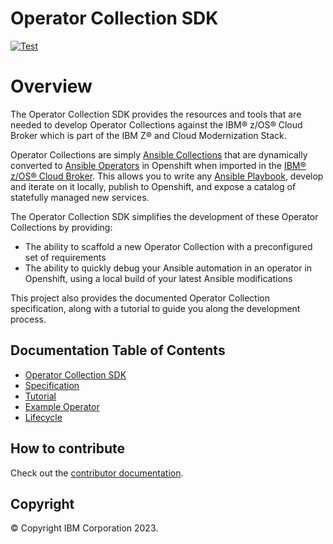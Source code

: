 # Operator Collection SDK
[![Test](https://github.com/IBM/operator-collection-sdk/actions/workflows/test.yml/badge.svg?branch=main)](https://github.com/IBM/operator-collection-sdk/actions/workflows/test.yml)

# Overview
The Operator Collection SDK provides the resources and tools that are needed to develop Operator Collections against the IBM® z/OS® Cloud Broker which is part of the IBM Z® and Cloud Modernization Stack.

Operator Collections are simply [Ansible Collections](https://www.ansible.com/blog/getting-started-with-ansible-collections) that are dynamically converted to [Ansible Operators](https://www.ansible.com/blog/ansible-operator) in Openshift when imported in the [IBM® z/OS® Cloud Broker](https://ibm.biz/ibm-zoscb-install). This allows you to write any [Ansible Playbook](https://docs.ansible.com/ansible/2.9/user_guide/playbooks_intro.html), develop and iterate on it locally, publish to Openshift, and expose a catalog of statefully managed new services.

The Operator Collection SDK simplifies the development of these Operator Collections by providing:
- The ability to scaffold a new Operator Collection with a preconfigured set of requirements
- The ability to quickly debug your Ansible automation in an operator in Openshift, using a local build of your latest Ansible modifications

This project also provides the documented Operator Collection specification, along with a tutorial to guide you along the development process.



## Documentation Table of Contents
- [Operator Collection SDK](ibm/operator_collection_sdk/README.md)
- [Specification](docs/spec.md)
- [Tutorial](docs/tutorial.md)
- [Example Operator](examples/racf-operator/)
- [Lifecycle](docs/lifecycle.md)
  

## How to contribute
Check out the [contributor documentation](CONTRIBUTING.md).


## Copyright
© Copyright IBM Corporation 2023.